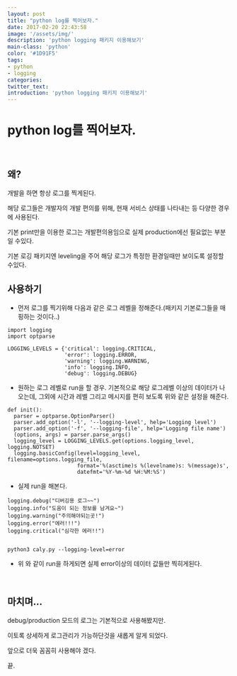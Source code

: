 ```yaml
---
layout: post
title: "python log를 찍어보자."
date: 2017-02-20 22:43:58
image: '/assets/img/'
description: 'python logging 패키지 이용해보기'
main-class: 'python'
color: '#1D91F5'
tags:
- python
- logging
categories:
twitter_text:
introduction: 'python logging 패키지 이용해보기'
---
```


# python log를 찍어보자.


<br>

왜?
---

개발을 하면 항상 로그를 찍게된다. 

해당 로그들은 개발자의 개발 편의를 위해, 현재 서비스 상태를 나타내는 등 다양한 경우에 사용된다.

기본 print만을 이용한 로그는 개발편의용임으로  실제 production에선 필요없는 부분일 수있다.

기본 로깅 패키지엔 leveling을 주어 해당 로그가 특정한 환경일때만 보이도록 설정할 수있다.


사용하기
---

* 먼저 로그를 찍기위해 다음과 같은 로그 레벨을 정해준다.(패키지 기본로그들을 매핑하는 것이다..)

~~~
import logging
import optparse
 
LOGGING_LEVELS = {'critical': logging.CRITICAL,
                  'error': logging.ERROR,
                  'warning': logging.WARNING,
                  'info': logging.INFO,
                  'debug': logging.DEBUG}

~~~



*  원하는 로그 레벨로 run을 할 경우. 기본적으로 해당 로그레벨 이상의 데이터가 나오는데, 그외에 시간과 레벨 그리고 메시지를 편히 보도록 위와 같은 설정을 해준다.

~~~
def init():
  parser = optparse.OptionParser()
  parser.add_option('-l', '--logging-level', help='Logging level')
  parser.add_option('-f', '--logging-file', help='Logging file name')
  (options, args) = parser.parse_args()
  logging_level = LOGGING_LEVELS.get(options.logging_level, logging.NOTSET)
  logging.basicConfig(level=logging_level, filename=options.logging_file,
                      format='%(asctime)s %(levelname)s: %(message)s',
                      datefmt='%Y-%m-%d %H:%M:%S')

~~~



* 실제 run을 해본다.

~~~
logging.debug("디버깅용 로그~~")
logging.info("도움이 되는 정보를 남겨요~")
logging.warning("주의해야되는곳!")
logging.error("에러!!!")
logging.critical("심각한 에러!!")
 
 
python3 caly.py --logging-level=error

~~~

* 위 와 같이 run을 하게되면 실제 error이상의 데이터 값들만 찍히게된다.


<br>

## 마치며...


debug/production 모드의 로그는 기본적으로 사용해봤지만. 

이토록 상세하게 로그관리가 가능하단것을 새롭게 알게 되었다. 

앞으로 더욱 꼼꼼히 사용해야 겠다.

끝.
